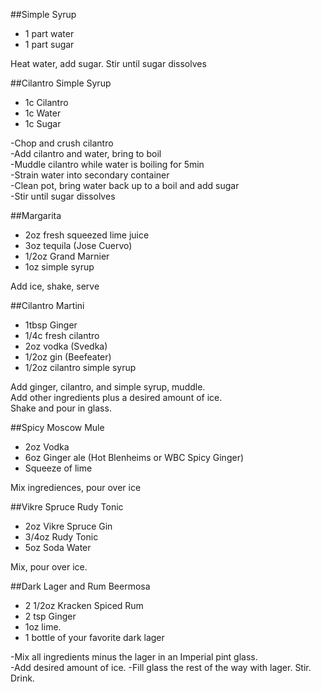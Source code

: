 ##Simple Syrup
* 1 part water
* 1 part sugar

Heat water, add sugar.
Stir until sugar dissolves
  
  
##Cilantro Simple Syrup
* 1c Cilantro
* 1c Water
* 1c Sugar

-Chop and crush cilantro  
-Add cilantro and water, bring to boil  
-Muddle cilantro while water is boiling for 5min  
-Strain water into secondary container  
-Clean pot, bring water back up to a boil and add sugar  
-Stir until sugar dissolves


##Margarita
* 2oz fresh squeezed lime juice
* 3oz tequila (Jose Cuervo)
* 1/2oz Grand Marnier
* 1oz simple syrup

Add ice, shake, serve


##Cilantro Martini

* 1tbsp Ginger
* 1/4c fresh cilantro
* 2oz vodka (Svedka)
* 1/2oz gin (Beefeater)
* 1/2oz cilantro simple syrup

Add ginger, cilantro, and simple syrup, muddle.  
Add other ingredients plus a desired amount of ice.  
Shake and pour in glass.


##Spicy Moscow Mule
* 2oz Vodka
* 6oz Ginger ale (Hot Blenheims or WBC Spicy Ginger)
* Squeeze of lime

Mix ingrediences, pour over ice

##Vikre Spruce Rudy Tonic
* 2oz Vikre Spruce Gin
* 3/4oz Rudy Tonic
* 5oz Soda Water

Mix, pour over ice.

##Dark Lager and Rum Beermosa
* 2 1/2oz Kracken Spiced Rum
* 2 tsp Ginger
* 1oz lime.
* 1 bottle of your favorite dark lager

-Mix all ingredients minus the lager in an Imperial pint glass.  
-Add desired amount of ice.
-Fill glass the rest of the way with lager. Stir. Drink.